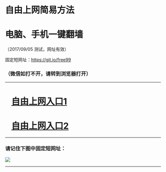 ﻿# 自由上网简易方法

# 电脑、手机一键翻墙

（2017/09/05 测试，网址有效）

固定短网址：https://git.io/free99

### （微信如打不开，请转到浏览器打开）


***





# &nbsp;&nbsp; <a href="http://ft1153856.fwq-tz1001.xyz/fwqtz01.html?t=090500132476 " target="_blank">自由上网入口1</a>
# &nbsp;&nbsp; <a href="http://ft1492715103.fwq-tz1002.xyz/fwqtz02.html?t=090500126343 " target="_blank">自由上网入口2</a>
***

### 请记住下图中固定短网址：

<img src="https://s3-us-west-2.amazonaws.com/fwq-1001/yjfq-20170905okok.png" /> 


***

